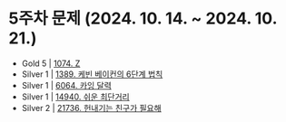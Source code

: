 # 5주차 문제 (2024. 10. 14. ~ 2024. 10. 21.)

- Gold 5   | [1074. Z](https://www.acmicpc.net/problem/1074)
- Silver 1 | [1389. 케빈 베이컨의 6단계 법칙](https://www.acmicpc.net/problem/1389)
- Silver 1 | [6064. 카잉 달력](https://www.acmicpc.net/problem/6064)
- Silver 1 | [14940. 쉬운 최단거리](https://www.acmicpc.net/problem/14940)
- Silver 2 | [21736. 헌내기는 친구가 필요해](https://www.acmicpc.net/problem/21736)